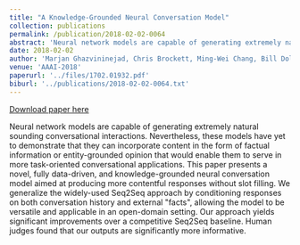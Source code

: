 ```yaml
---
title: "A Knowledge-Grounded Neural Conversation Model"
collection: publications
permalink: /publication/2018-02-02-0064
abstract: 'Neural network models are capable of generating extremely natural sounding conversational interactions. Nevertheless, these models have yet to demonstrate that they can incorporate content in the form of factual information or entity-grounded opinion that would enable them to serve in more task-oriented conversational applications. This paper presents a novel, fully data-driven, and knowledge-grounded neural conversation model aimed at producing more contentful responses without slot filling. We generalize the widely-used Seq2Seq approach by conditioning responses on both conversation history and external &quot;facts&quot;, allowing the model to be versatile and applicable in an open-domain setting. Our approach yields significant improvements over a competitive Seq2Seq baseline. Human judges found that our outputs are significantly more informative.'
date: 2018-02-02
author: 'Marjan Ghazvininejad, Chris Brockett, Ming-Wei Chang, Bill Dolan, Jianfeng Gao, Wen-tau Yih and Michel Galley'
venue: 'AAAI-2018'
paperurl: '../files/1702.01932.pdf'
biburl: '../publications/2018-02-02-0064.txt'
---
```


<a href='../files/1702.01932.pdf'>Download paper here</a>

Neural network models are capable of generating extremely natural sounding conversational interactions. Nevertheless, these models have yet to demonstrate that they can incorporate content in the form of factual information or entity-grounded opinion that would enable them to serve in more task-oriented conversational applications. This paper presents a novel, fully data-driven, and knowledge-grounded neural conversation model aimed at producing more contentful responses without slot filling. We generalize the widely-used Seq2Seq approach by conditioning responses on both conversation history and external &quot;facts&quot;, allowing the model to be versatile and applicable in an open-domain setting. Our approach yields significant improvements over a competitive Seq2Seq baseline. Human judges found that our outputs are significantly more informative.
